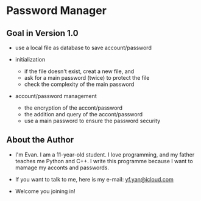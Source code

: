 # Password Manager

## Goal in Version 1.0

* use a local file as database to save account/password

* initialization
  
  * if the file doesn't exist, creat a new file, and
  * ask for a main password (twice) to protect the file
  * check the complexity of the main password

* account/password management
  
  * the encryption of the accont/password
  * the addition and query of the accont/password
  * use a main password to ensure the password security

## About the Author

* I'm Evan. I am a 11-year-old student. I love programming, and my father teaches me Python and C++. I write this programme because I want to mamage my acconts and passwords.
  
* If you want to talk to me, here is my e-mail:
  yf.yan@icloud.com

* Welcome you joining in!
